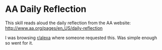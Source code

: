 # AA Daily Reflection

This skill reads aloud the daily reflection from the AA website: http://www.aa.org/pages/en_US/daily-reflection

I was browsing [r/alexa](https://www.reddit.com/r/alexa) where someone requested this. Was simple enough so went for it.

